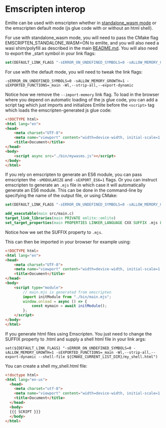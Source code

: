 # Emscripten interop

Emlite can be used with emscripten whether in [standalone_wasm mode](https://github.com/emscripten-core/emscripten/wiki/WebAssembly-Standalone) or the emscripten default mode (js glue code with or without an html shell).

For use with standalone_wasm mode, you will need to pass the CMake flag EMSCRIPTEN_STANDALONE_WASM=ON to emlite, and you will also need a wasi shim/polyfill as described in the main [README.md](../README.md). You will also need to export the _start symbol in your link flags:
```cmake
set(DEFAULT_LINK_FLAGS "-sERROR_ON_UNDEFINED_SYMBOLS=0 -sALLOW_MEMORY_GROWTH=1 -Wl,--no-entry,--allow-undefined,--export-dynamic,--export-if-defined=main,--export-if-defined=_start,--export-table,,--export-memory,--strip-all")
```

For use with the default mode, you will need to tweak the link flags:
```
-sERROR_ON_UNDEFINED_SYMBOLS=0 -sALLOW_MEMORY_GROWTH=1 -sEXPORTED_FUNCTIONS=_main -Wl,--strip-all,--export-dynamic
```
Notice how we remove the `--import-memory` link flag. To load in the browser where you depend on automatic loading of the js glue code, you can add a script tag which just imports and initializes Emlite before the `<script>` tag which loads the emscripten-generated js glue code:
```html
<!DOCTYPE html>
<html lang="en">
<head>
    <meta charset="UTF-8">
    <meta name="viewport" content="width=device-width, initial-scale=1.0">
    <title>Document</title>
</head>
<body>
    <script async src="./bin/mywasms.js"></script>
</body>
</html>
```

If you rely on emscripten to generate an ES6 module, you can pass emscripten the `-sMODULARIZE` and `-sEXPORT_ES6=1` flags. Or you can instruct emscripten to generate an `.mjs` file in which case it will automatically generate an ES6 module. This can be done in the command-line by specifying the name of the output file, or using CMake:
```cmake
set(DEFAULT_LINK_FLAGS "-sERROR_ON_UNDEFINED_SYMBOLS=0 -sALLOW_MEMORY_GROWTH=1 -sEXPORTED_FUNCTIONS=_main -Wl,--strip-all,--export-dynamic")

add_executable(main src/main.c)
target_link_libraries(main PRIVATE emlite::emlite)
set_target_properties(main PROPERTIES LINKER_LANGUAGE CXX SUFFIX .mjs LINK_FLAGS ${DEFAULT_LINK_FLAGS})
```
Notice how we set the SUFFIX property to `.mjs`.

This can then be imported in your browser for example using:
```html
<!DOCTYPE html>
<html lang="en">
<head>
    <meta charset="UTF-8">
    <meta name="viewport" content="width=device-width, initial-scale=1.0">
    <title>Document</title>
</head>
<body>
    <script type="module">
        // main.mjs is generated from emscripten
        import initModule from "./bin/main.mjs";
        window.onload = async () => {
            const mymain = await initModule();
        };
    </script>
</body>
</html>
```

If you generate html files using Emscripten. You just need to change the SUFFIX property to .html and supply a shell html file in your link args:
```
set(${DEFAULT_LINK_FLAGS} "-sERROR_ON_UNDEFINED_SYMBOLS=0 -sALLOW_MEMORY_GROWTH=1 -sEXPORTED_FUNCTIONS=_main -Wl,--strip-all,--export-dynamic --shell-file ${CMAKE_CURRENT_LIST_DIR}/my_shell.html")
```

You can create a shell my_shell.html file:
```html
<!doctype html>
<html lang="en-us">
  <head>
    <meta charset="utf-8">
    <meta name="viewport" content="width=device-width, initial-scale=1.0">
    <title>Document</title>
  </head>
  <body>
  {{{ SCRIPT }}}
  </body>
</html>
```